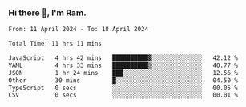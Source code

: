 ### Hi there 👋, I'm Ram.

<!--START_SECTION:waka-->

```txt
From: 11 April 2024 - To: 18 April 2024

Total Time: 11 hrs 11 mins

JavaScript   4 hrs 42 mins   ██████████▓░░░░░░░░░░░░░░   42.12 %
YAML         4 hrs 33 mins   ██████████▒░░░░░░░░░░░░░░   40.77 %
JSON         1 hr 24 mins    ███░░░░░░░░░░░░░░░░░░░░░░   12.56 %
Other        30 mins         █░░░░░░░░░░░░░░░░░░░░░░░░   04.50 %
TypeScript   0 secs          ░░░░░░░░░░░░░░░░░░░░░░░░░   00.05 %
CSV          0 secs          ░░░░░░░░░░░░░░░░░░░░░░░░░   00.01 %
```

<!--END_SECTION:waka-->
